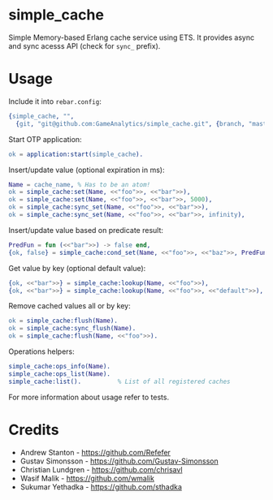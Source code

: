 simple_cache
============

Simple Memory-based Erlang cache service using ETS. It provides async and sync
acesss API (check for `sync_` prefix).

Usage
============

Include it into `rebar.config`:
```erlang
{simple_cache, "",
  {git, "git@github.com:GameAnalytics/simple_cache.git", {branch, "master"}}}
```

Start OTP application:
```erlang
ok = application:start(simple_cache).
```

Insert/update value (optional expiration in ms):
```erlang
Name = cache_name, % Has to be an atom!
ok = simple_cache:set(Name, <<"foo">>, <<"bar">>),
ok = simple_cache:set(Name, <<"foo">>, <<"bar">>, 5000),
ok = simple_cache:sync_set(Name, <<"foo">>, <<"bar">>),
ok = simple_cache:sync_set(Name, <<"foo">>, <<"bar">>, infinity),
```

Insert/update value based on predicate result:
```erlang
PredFun = fun (<<"bar">>) -> false end,
{ok, false} = simple_cache:cond_set(Name, <<"foo">>, <<"baz">>, PredFun, infinity).
```

Get value by key (optional default value):
```erlang
{ok, <<"bar">>} = simple_cache:lookup(Name, <<"foo">>),
{ok, <<"bar">>} = simple_cache:lookup(Name, <<"foo">>, <<"default">>),
```

Remove cached values all or by key:
```erlang
ok = simple_cache:flush(Name).
ok = simple_cache:sync_flush(Name).
ok = simple_cache:flush(Name, <<"foo">>).
```

Operations helpers:
```erlang
simple_cache:ops_info(Name).
simple_cache:ops_list(Name).
simple_cache:list().          % List of all registered caches
```

For more information about usage refer to tests.

Credits
============
* Andrew Stanton - https://github.com/Refefer
* Gustav Simonsson - https://github.com/Gustav-Simonsson
* Christian Lundgren - https://github.com/chrisavl
* Wasif Malik - https://github.com/wmalik
* Sukumar Yethadka - https://github.com/sthadka
